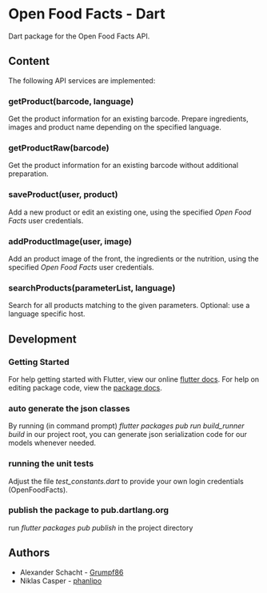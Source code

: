 # Open Food Facts - Dart

Dart package for the Open Food Facts API.

## Content

The following API services are implemented:

### getProduct(barcode, language)
Get the product information for an existing barcode.
Prepare ingredients, images and product name depending on the specified language.

### getProductRaw(barcode)
Get the product information for an existing barcode without additional preparation.

### saveProduct(user, product)
Add a new product or edit an existing one, using the specified *Open Food Facts* user credentials.

### addProductImage(user, image)
Add an product image of the front, the ingredients or the nutrition, using the specified *Open Food Facts* user credentials.

### searchProducts(parameterList, language)
Search for all products matching to the given parameters. Optional: use a language specific host. 


## Development

### Getting Started

For help getting started with Flutter, view our online [flutter docs](https://flutter.io/).
For help on editing package code, view the [package docs](https://flutter.io/developing-packages/).

### auto generate the json classes 
By running (in command prompt) *flutter packages pub run build_runner build* in our project root, you can generate json serialization code for our models whenever needed.

### running the unit tests
Adjust the file *test_constants.dart* to provide your own login credentials (OpenFoodFacts).

### publish the package to pub.dartlang.org
run *flutter packages pub publish* in the project directory

## Authors
* Alexander Schacht - [Grumpf86](https://github.com/Grumpf86 )
* Niklas Casper - [phanlipo](https://github.com/phanlipo)